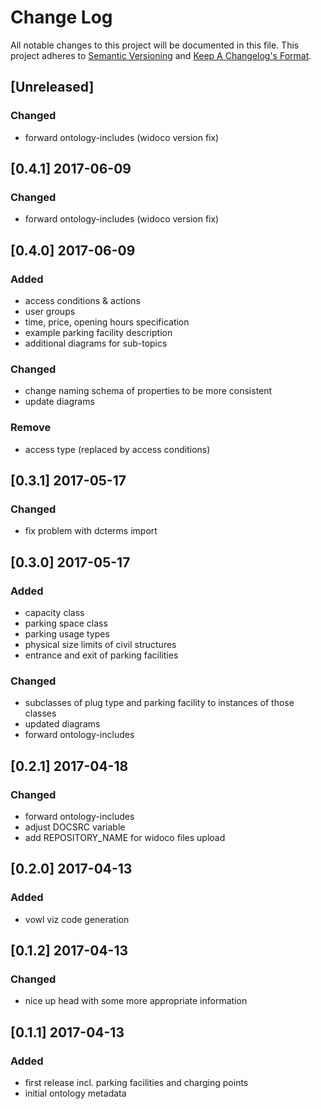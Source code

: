 # Change Log

All notable changes to this project will be documented in this file.
This project adheres to [Semantic Versioning](http://semver.org/) and [Keep A Changelog's Format](http://keepachangelog.com/).

## [Unreleased]

### Changed
- forward ontology-includes (widoco version fix)

## [0.4.1] 2017-06-09

### Changed
- forward ontology-includes (widoco version fix)

## [0.4.0] 2017-06-09

### Added
- access conditions & actions
- user groups
- time, price, opening hours specification
- example parking facility description
- additional diagrams for sub-topics

### Changed
- change naming schema of properties to be more consistent
- update diagrams

### Remove
- access type (replaced by access conditions)

## [0.3.1] 2017-05-17

### Changed
- fix problem with dcterms import

## [0.3.0] 2017-05-17

### Added
- capacity class
- parking space class
- parking usage types
- physical size limits of civil structures
- entrance and exit of parking facilities

### Changed
- subclasses of plug type and parking facility to instances of those classes
- updated diagrams
- forward ontology-includes

## [0.2.1] 2017-04-18

### Changed
- forward ontology-includes
- adjust DOCSRC variable
- add REPOSITORY_NAME for widoco files upload

## [0.2.0] 2017-04-13

### Added
- vowl viz code generation

## [0.1.2] 2017-04-13

### Changed
- nice up head with some more appropriate information

## [0.1.1] 2017-04-13

### Added
- first release incl. parking facilities and charging points
- initial ontology metadata

